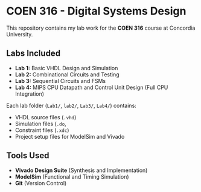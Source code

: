# COEN 316 - Digital Systems Design

This repository contains my lab work for the **COEN 316** course at Concordia University.

## Labs Included
- **Lab 1:** Basic VHDL Design and Simulation
- **Lab 2:** Combinational Circuits and Testing
- **Lab 3:** Sequential Circuits and FSMs
- **Lab 4:** MIPS CPU Datapath and Control Unit Design (Full CPU Integration)

Each lab folder (`Lab1/`, `lab2/`, `Lab3/`, `Lab4/`) contains:
- VHDL source files (`.vhd`)
- Simulation files (`.do`, 
- Constraint files (`.xdc`)
- Project setup files for ModelSim and Vivado

## Tools Used
- **Vivado Design Suite** (Synthesis and Implementation)
- **ModelSim** (Functional and Timing Simulation)
- **Git** (Version Control)


